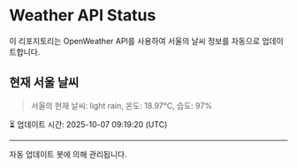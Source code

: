 
# Weather API Status

이 리포지토리는 OpenWeather API를 사용하여 서울의 날씨 정보를 자동으로 업데이트합니다.

## 현재 서울 날씨
> 서울의 현재 날씨: light rain, 온도: 18.97°C, 습도: 97%

⏳ 업데이트 시간: 2025-10-07 09:19:20 (UTC)

---
자동 업데이트 봇에 의해 관리됩니다.
